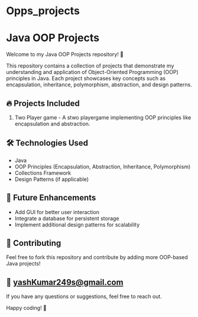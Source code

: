 # Opps_projects

# Java OOP Projects

Welcome to my Java OOP Projects repository! 🚀

This repository contains a collection of projects that demonstrate my understanding and application of Object-Oriented Programming (OOP) principles in Java. Each project showcases key concepts such as encapsulation, inheritance, polymorphism, abstraction, and design patterns.

## 🔥 Projects Included

1. Two Player game - A stwo playergame  implementing OOP principles like encapsulation and abstraction.


## 🛠️ Technologies Used
- Java
- OOP Principles (Encapsulation, Abstraction, Inheritance, Polymorphism)
- Collections Framework
- Design Patterns (if applicable)

## 📌 Future Enhancements
- Add GUI for better user interaction
- Integrate a database for persistent storage
- Implement additional design patterns for scalability

## 🤝 Contributing
Feel free to fork this repository and contribute by adding more OOP-based Java projects!

## 📧 yashKumar249s@gmail.com
If you have any questions or suggestions, feel free to reach out.

Happy coding! 🎯

